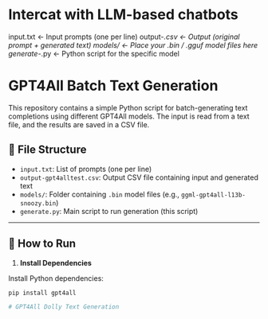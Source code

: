 # Intercat with LLM-based chatbots
input.txt              ← Input prompts (one per line)
output-*.csv           ← Output (original prompt + generated text)
models/                ← Place your .bin / .gguf model files here
generate-*.py          ← Python script for the specific model

# GPT4All Batch Text Generation

This repository contains a simple Python script for batch-generating text completions using different GPT4All models. The input is read from a text file, and the results are saved in a CSV file.

## 📁 File Structure

- `input.txt`: List of prompts (one per line)
- `output-gpt4alltest.csv`: Output CSV file containing input and generated text
- `models/`: Folder containing `.bin` model files (e.g., `ggml-gpt4all-l13b-snoozy.bin`)
- `generate.py`: Main script to run generation (this script)

---

## 🚀 How to Run

1. **Install Dependencies**

Install Python dependencies:

```bash
pip install gpt4all

# GPT4All Dolly Text Generation
